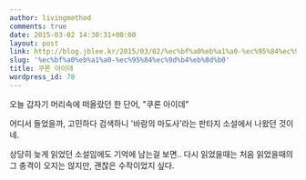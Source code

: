 ```yaml
---
author: livingmethod
comments: true
date: 2015-03-02 14:30:31+00:00
layout: post
link: http://blog.jblee.kr/2015/03/02/%ec%bf%a0%eb%a1%a0-%ec%95%84%ec%9d%b4%eb%8d%b0/
slug: '%ec%bf%a0%eb%a1%a0-%ec%95%84%ec%9d%b4%eb%8d%b0'
title: 쿠론 아이데
wordpress_id: 78
---
```


오늘 갑자기 머리속에 떠올랐던 한 단어, "쿠론 아이데"

어디서 들었을까, 고민하다 검색하니 '바람의 마도사'라는 판타지 소설에서 나왔던 것이네.

상당히 늦게 읽었던 소설임에도 기억에 남는걸 보면.. 다시 읽었을때는 처음 읽었을때의 그 충격이 오지는 않지만, 괜찮은 수작이었지 싶다.
